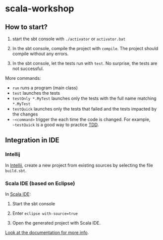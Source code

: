 scala-workshop
==============

## How to start?

1. start the sbt console with `./activator` or `activator.bat`

2. In the sbt console, compile the project with `compile`.
   The project should compile without any errors.

3. In the sbt console, let the tests run with `test`.
   No surprise, the tests are not successful.

More commands:

- `run` runs a program (main class)
- `test` launches the tests
- `testOnly *.MyTest` launches only the tests with the full name matching `*.MyTest`
- `testQuick` launches only the tests that failed and the tests impacted by the changes
- `~<command>` trigger the <command> each time the code is changed. For example, `~testQuick` is a good way to practice [TDD](https://en.wikipedia.org/wiki/Test-driven_development).


## Integration in IDE

### Intellij

In [Intellij](https://www.jetbrains.com/idea/), create a new project from existing sources by selecting the file `build.sbt`.

### Scala IDE (based on Eclipse)

In [Scala IDE](http://scala-ide.org/):

1. Start the sbt console

2. Enter `eclipse with-source=true`

3. Open the generated project with Scala IDE.

[Look at the documentation for more info](http://scala-ide.org/docs/user/gettingstarted.html).


